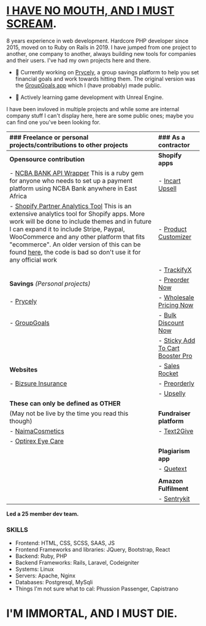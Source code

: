 # [I HAVE NO MOUTH, AND I MUST SCREAM](https://wjccschools.org/wp-content/uploads/sites/2/2016/01/I-Have-No-Mouth-But-I-Must-Scream-by-Harlan-Ellison.pdf).

8 years experience in web development. Hardcore PHP developer since 2015, moved on to Ruby on Rails in 2019. I have jumped from one project to another, one company to another, always building new tools for companies and their users. I've had my own projects here and there.

- 🔭 Currently working on [Prycely](https://prycely.com), a group savings platform to help you set financial goals and work towards hitting them. The original version was the [GroupGoals app](https://play.google.com/store/apps/details?id=tech.berjis.groupgoals&hl=en&gl=US) which I (have probably) made public.

- 🌱 Actively learning game development with Unreal Engine.

I have been invloved in multiple projects and while some are internal company stuff I can't display here, here are some public ones; maybe you can find one you've been looking for.

| ### Freelance or personal projects/contributions to other projects  | ### As a contractor  |
| :------------------------------------------------------------------ |:--------------- |
| **Opensource contribution**                                         | **Shopify apps**      |
| - [NCBA BANK API Wrapper](https://github.com/BerjisTech/ncba) This is a ruby gem for anyone who needs to set up a payment platform using NCBA Bank anywhere in East Africa | - [Incart Upsell](https://incartupsell.com) |
| - [Shopify Partner Analytics Tool](https://github.com/BerjisTech/shopify-partner-metrics) This is an extensive analytics tool for Shopify apps. More work will be done to include themes and in future I can expand it to include Stripe, Paypal, WooCommerce and any other platform that fits "ecommerce". An older version of this can be found [here](https://github.com/BerjisTech/shopify-stripe-profitwell-chartmogul-metrics), the code is bad so don't use it for any official work | - [Product Customizer](https://productcustomizer.com) |
|  | - [TrackifyX](https://trackifyapp.com) |
| **Savings** _(Personal projects)_ | - [Preorder Now](https://websiteondemand.ca/pre-order-now) |
| - [Prycely](https://prycely.com) | - [Wholesale Pricing Now](https://websiteondemand.ca/wholesale-custom-pricing) |
| - [GroupGoals](https://play.google.com/store/apps/details?id=tech.berjis.groupgoals&hl=en&gl=US) | - [Bulk Discount Now](https://websiteondemand.ca/bulk-discount-now) |
|  | - [Sticky Add To Cart Booster Pro](https://codeinero.net/sticky-add-to-cart) |
| **Websites** | - [Sales Rocket](https://codeinero.net/sales-rocket) |
| - [Bizsure Insurance](https://www.bizsure.co.ke/) | - [Preorderly](https://codeinero.net/preorderly) |
|  | - [Upselly](https://codeinero.net/upselly) |
| **These can only be defined as OTHER** |  |
(May not be live by the time you read this though) | **Fundraiser platform** |
| - [NaimaCosmetics](https://naimacosmetics.com) | - [Text2Give](text2give.co) |
| - [Optirex Eye Care](https://optirexeyecare.com) |  |
|  | **Plagiarism app** |
|  | - [Quetext](quetext.com) |
|  |  |
|  | **Amazon Fulfilment** |
|  | - [Sentrykit](https://www.sentrykit.com) |

**Led a 25 member dev team.**

### SKILLS

- Frontend: HTML, CSS, SCSS, SAAS, JS
- Frontend Frameworks and libraries: JQuery, Bootstrap, React
- Backend: Ruby, PHP
- Backend Frameworks: Rails, Laravel, Codeigniter
- Systems: Linux
- Servers: Apache, Nginx
- Databases: Postgresql, MySqli
- Things I'm not sure what to cal: Phussion Passenger, Capistrano

<!--
**BerjisTech/berjistech** is a ✨ _special_ ✨ repository because its `README.md` (this file) appears on your GitHub profile.
Here are some ideas to get you started:
- 🔭 I’m currently working on ...
- 🌱 I’m currently learning ...
- 👯 I’m looking to collaborate on ...
- 🤔 I’m looking for help with ...
- 💬 Ask me about ...
- 📫 How to reach me: ...
- 😄 Pronouns: ...
- ⚡ Fun fact: ...
-->

# I'M IMMORTAL, AND I MUST DIE.
